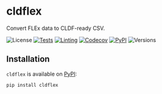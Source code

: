 # cldflex

Convert FLEx data to CLDF-ready CSV.

![License](https://img.shields.io/github/license/fmatter/cldflex)
[![Tests](https://img.shields.io/github/workflow/status/fmatter/cldflex/tests?label=tests)](https://github.com/fmatter/cldflex/actions/workflows/tests.yml)
[![Linting](https://img.shields.io/github/workflow/status/fmatter/cldflex/lint?label=linting)](https://github.com/fmatter/cldflex/actions/workflows/lint.yml)
[![Codecov](https://img.shields.io/codecov/c/github/fmatter/cldflex)](https://app.codecov.io/gh/fmatter/cldflex/)
[![PyPI](https://img.shields.io/pypi/v/cldflex.svg)](https://pypi.org/project/cldflex)
![Versions](https://img.shields.io/pypi/pyversions/cldflex)

## Installation

`cldflex` is available on [PyPI](https://pypi.org/project/cldflex):
```shell
pip install cldflex
```
